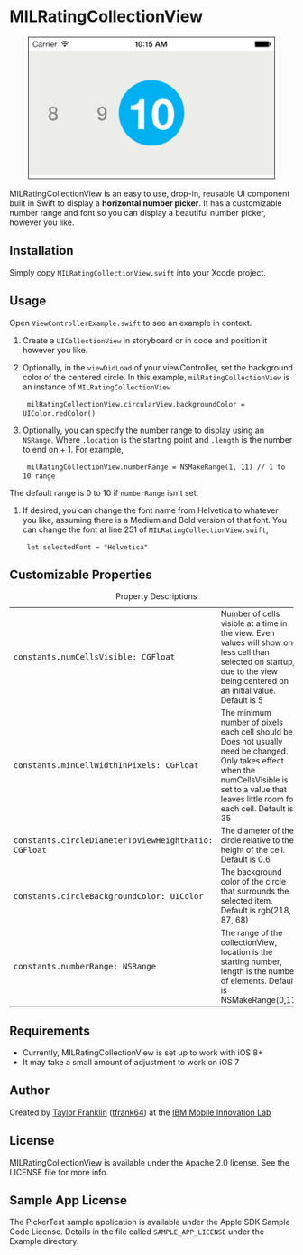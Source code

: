 MILRatingCollectionView
=======================

<p align="center">
<img src="ratingViewCropped.gif"  alt="Drawing" height=250 border=1 /></p>

MILRatingCollectionView is an easy to use, drop-in, reusable UI component built in Swift to display a __horizontal number picker__. It has a customizable number range and font so you can display a beautiful number picker, however you like.

## Installation

Simply copy `MILRatingCollectionView.swift` into your Xcode project.


## Usage

Open `ViewControllerExample.swift` to see an example in context.

1. Create a `UICollectionView` in storyboard or in code and position it however you like.
	
1. Optionally, in the `viewDidLoad` of your viewController, set the background color of the centered circle. In this example, `milRatingCollectionView` is an instance of `MILRatingCollectionView`

        milRatingCollectionView.circularView.backgroundColor = UIColor.redColor()

1. Optionally, you can specify the number range to display using an `NSRange`. Where `.location` is the starting point and `.length` is the number to end on + 1. For example,

        milRatingCollectionView.numberRange = NSMakeRange(1, 11) // 1 to 10 range
The default range is 0 to 10 if `numberRange` isn't set.
1. If desired, you can change the font name from Helvetica to whatever you like, assuming there is a Medium and Bold version of that font. You can change the font at line 251 of `MILRatingCollectionView.swift`,
        
        let selectedFont = "Helvetica"

## Customizable Properties
<table>
  <caption>Property Descriptions</caption>
  <tr>
    <td><tt>constants.numCellsVisible: CGFloat </tt></td>
    <td>Number of cells visible at a time in the view. Even values will show one less cell than selected on startup, due to the view being centered on an initial value. Default is 5</td>
  </tr>
  <tr>
    <td><tt>constants.minCellWidthInPixels: CGFloat </tt></td>
    <td>The minimum number of pixels each cell should be. Does not usually need be changed. Only takes effect when the numCellsVisible is set to a value that leaves little room for each cell. Default is 35</td>
  </tr>
  <tr>
    <td><tt>constants.circleDiameterToViewHeightRatio: CGFloat </tt></td>
    <td>The diameter of the circle relative to the height of the cell. Default is 0.6</td>
  </tr>
  <tr>
    <td><tt>constants.circleBackgroundColor: UIColor </tt></td>
    <td>The background color of the circle that surrounds the selected item. Default is rgb(218, 87, 68)</td>
  </tr>
  <tr>
    <td><tt>constants.numberRange: NSRange</tt></td>
    <td>The range of the collectionView, location is the starting number, length is the number of elements. Default is NSMakeRange(0,11)</td>
  </tr>
</table>

## Requirements
* Currently, MILRatingCollectionView is set up to work with iOS 8+
* It may take a small amount of adjustment to work on iOS 7

## Author

Created by [Taylor Franklin](https://github.com/tfrank64)
([tfrank64](https://twitter.com/tfrank64)) at the [IBM Mobile Innovation Lab](http://www-969.ibm.com/innovation/milab/)

## License

MILRatingCollectionView is available under the Apache 2.0 license. See the LICENSE file for more info.

## Sample App License
The PickerTest sample application is available under the Apple SDK Sample Code License. Details in the file called `SAMPLE_APP_LICENSE` under the Example directory.

